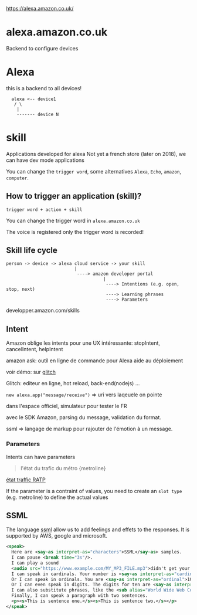 https://alexa.amazon.co.uk/

# alexa.amazon.co.uk
Backend to configure devices

# Alexa
this is a backend to all devices!

```
  alexa <-- device1
   / \
    |
    ------- device N
```

# skill
Applications developed for alexa
Not yet a french store (later on 2018), we can have dev mode applications

You can change the `trigger word`, some alternatives `Alexa`, `Echo`, `amazon`, `computer`.

## How to trigger an application (skill)?

```
trigger word + action + skill
```

You can change the trigger word in `alexa.amazon.co.uk`

The voice is registered only the trigger word is recorded!

## Skill life cycle

```
person -> device -> alexa cloud service -> your skill
                          |
                           ----> amazon developer portal
                                     |
                                      ----> Intentions (e.g. open, stop, next)
                                      ----> Learning phrases
                                      ----> Parameters
```

developper.amazon.com/skills

## Intent 

Amazon oblige les intents pour une UX intéressante: stopIntent, cancelIntent, helpIntent

amazon ask: outil en ligne de commande pour Alexa
aide au déploiement

voir démo: sur [glitch](http://goo.gl/pDeLZy)

Glitch: editeur en ligne, hot reload, back-end(nodejs) ...

`new alexa.app("message/receive")` => uri vers laqeuele on pointe

dans l'espace officiel, simulateur pour tester le FR

avec le SDK Amazon, parsing du message, validation du format.

ssml => langage de markup pour rajouter de l'émotion à un message.

### Parameters

Intents can have parameters

> l'état du trafic du métro {metroline}

[état traffic RATP](https://www.ratp.fr/meteo/ajax/data)

If the parameter is a contraint of values, you need to create an `slot type` (e.g. metroline) to define the actual values

## SSML

The language [ssml](https://developers.google.com/actions/reference/ssml) allow us to add feelings and effets to the responses. It is supported by AWS, google and microsoft.

```xml
<speak>
  Here are <say-as interpret-as="characters">SSML</say-as> samples.
  I can pause <break time="3s"/>.
  I can play a sound
  <audio src="https://www.example.com/MY_MP3_FILE.mp3">didn't get your MP3 audio file</audio>.
  I can speak in cardinals. Your number is <say-as interpret-as="cardinal">10</say-as>.
  Or I can speak in ordinals. You are <say-as interpret-as="ordinal">10</say-as> in line.
  Or I can even speak in digits. The digits for ten are <say-as interpret-as="characters">10</say-as>.
  I can also substitute phrases, like the <sub alias="World Wide Web Consortium">W3C</sub>.
  Finally, I can speak a paragraph with two sentences.
  <p><s>This is sentence one.</s><s>This is sentence two.</s></p>
</speak>
```
